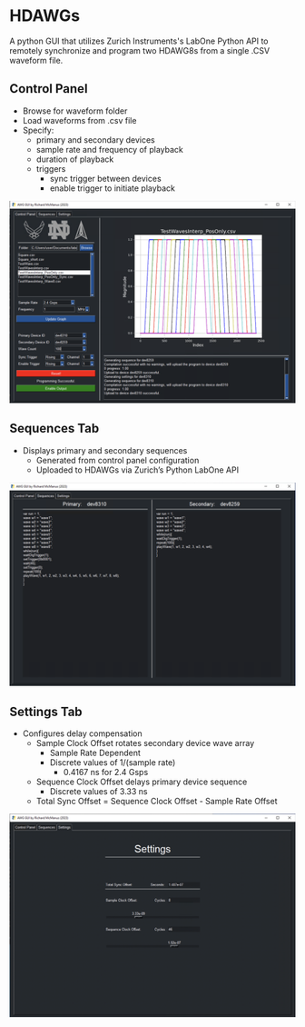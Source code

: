 # HDAWGs
A python GUI that utilizes Zurich Instruments's LabOne Python API to remotely synchronize and program two HDAWG8s from a single .CSV waveform file.

## Control Panel
- Browse for waveform folder
- Load waveforms from .csv file
- Specify: 
  - primary and secondary devices
  - sample rate and frequency of playback
  - duration of playback
  - triggers
    - sync trigger between devices
    - enable trigger to initiate playback

<p align="center">
<img src="https://github.com/richardmcmanusjr/HDAWGs/blob/main/Control Panel.png">
</p>

## Sequences Tab
- Displays primary and secondary sequences
  - Generated from control panel configuration
  - Uploaded to HDAWGs via Zurich’s Python LabOne API

<p align="center">
<img src="https://github.com/richardmcmanusjr/HDAWGs/blob/main/Sequences.png">
</p>

## Settings Tab
- Configures delay compensation
  - Sample Clock Offset rotates secondary device wave array
    - Sample Rate Dependent
    - Discrete values of 1/(sample rate)
      - 0.4167 ns for 2.4 Gsps
  - Sequence Clock Offset delays primary device sequence
    - Discrete values of 3.33 ns
  - Total Sync Offset = Sequence Clock Offset - Sample Rate Offset

<p align="center">
<img src="https://github.com/richardmcmanusjr/HDAWGs/blob/main/Settings.png">
</p>
